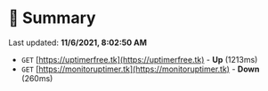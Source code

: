 # 📖 Summary
Last updated: **11/6/2021, 8:02:50 AM**

- `GET` [https://uptimerfree.tk](https://uptimerfree.tk) - **Up** (1213ms)
- `GET` [https://monitoruptimer.tk](https://monitoruptimer.tk) - **Down** (260ms)
